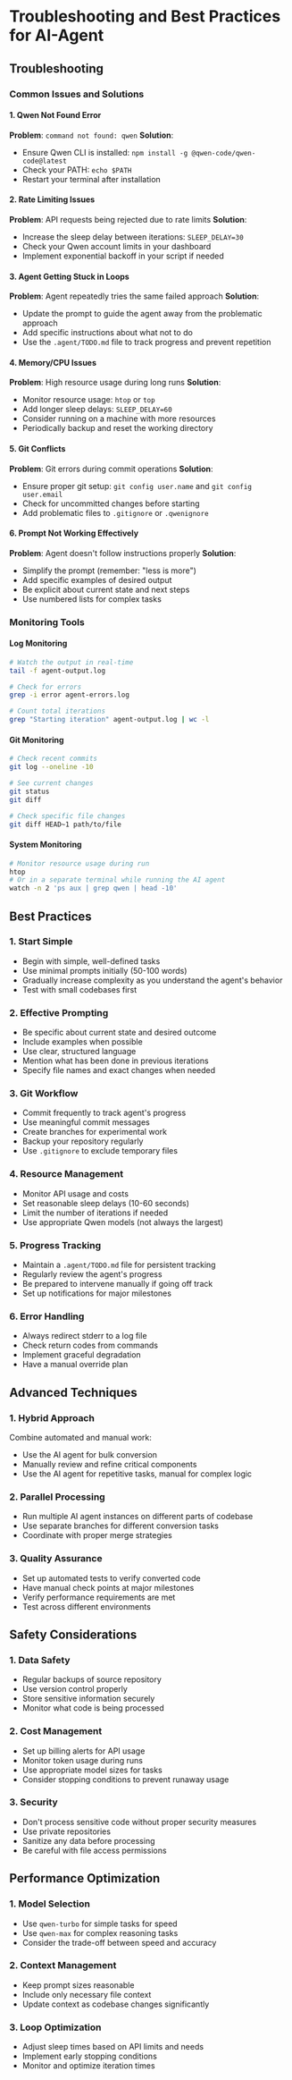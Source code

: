 # Troubleshooting and Best Practices for AI-Agent

## Troubleshooting

### Common Issues and Solutions

#### 1. Qwen Not Found Error
**Problem**: `command not found: qwen`
**Solution**: 
- Ensure Qwen CLI is installed: `npm install -g @qwen-code/qwen-code@latest`
- Check your PATH: `echo $PATH`
- Restart your terminal after installation

#### 2. Rate Limiting Issues
**Problem**: API requests being rejected due to rate limits
**Solution**:
- Increase the sleep delay between iterations: `SLEEP_DELAY=30`
- Check your Qwen account limits in your dashboard
- Implement exponential backoff in your script if needed

#### 3. Agent Getting Stuck in Loops
**Problem**: Agent repeatedly tries the same failed approach
**Solution**:
- Update the prompt to guide the agent away from the problematic approach
- Add specific instructions about what not to do
- Use the `.agent/TODO.md` file to track progress and prevent repetition

#### 4. Memory/CPU Issues
**Problem**: High resource usage during long runs
**Solution**:
- Monitor resource usage: `htop` or `top`
- Add longer sleep delays: `SLEEP_DELAY=60`
- Consider running on a machine with more resources
- Periodically backup and reset the working directory

#### 5. Git Conflicts
**Problem**: Git errors during commit operations
**Solution**:
- Ensure proper git setup: `git config user.name` and `git config user.email`
- Check for uncommitted changes before starting
- Add problematic files to `.gitignore` or `.qwenignore`

#### 6. Prompt Not Working Effectively
**Problem**: Agent doesn't follow instructions properly
**Solution**:
- Simplify the prompt (remember: "less is more")
- Add specific examples of desired output
- Be explicit about current state and next steps
- Use numbered lists for complex tasks

### Monitoring Tools

#### Log Monitoring
```bash
# Watch the output in real-time
tail -f agent-output.log

# Check for errors
grep -i error agent-errors.log

# Count total iterations
grep "Starting iteration" agent-output.log | wc -l
```

#### Git Monitoring
```bash
# Check recent commits
git log --oneline -10

# See current changes
git status
git diff

# Check specific file changes
git diff HEAD~1 path/to/file
```

#### System Monitoring
```bash
# Monitor resource usage during run
htop
# Or in a separate terminal while running the AI agent
watch -n 2 'ps aux | grep qwen | head -10'
```

## Best Practices

### 1. Start Simple
- Begin with simple, well-defined tasks
- Use minimal prompts initially (50-100 words)
- Gradually increase complexity as you understand the agent's behavior
- Test with small codebases first

### 2. Effective Prompting
- Be specific about current state and desired outcome
- Include examples when possible
- Use clear, structured language
- Mention what has been done in previous iterations
- Specify file names and exact changes when needed

### 3. Git Workflow
- Commit frequently to track agent's progress
- Use meaningful commit messages
- Create branches for experimental work
- Backup your repository regularly
- Use `.gitignore` to exclude temporary files

### 4. Resource Management
- Monitor API usage and costs
- Set reasonable sleep delays (10-60 seconds)
- Limit the number of iterations if needed
- Use appropriate Qwen models (not always the largest)

### 5. Progress Tracking
- Maintain a `.agent/TODO.md` file for persistent tracking
- Regularly review the agent's progress
- Be prepared to intervene manually if going off track
- Set up notifications for major milestones

### 6. Error Handling
- Always redirect stderr to a log file
- Check return codes from commands
- Implement graceful degradation
- Have a manual override plan

## Advanced Techniques

### 1. Hybrid Approach
Combine automated and manual work:
- Use the AI agent for bulk conversion
- Manually review and refine critical components
- Use the AI agent for repetitive tasks, manual for complex logic

### 2. Parallel Processing
- Run multiple AI agent instances on different parts of codebase
- Use separate branches for different conversion tasks
- Coordinate with proper merge strategies

### 3. Quality Assurance
- Set up automated tests to verify converted code
- Have manual check points at major milestones
- Verify performance requirements are met
- Test across different environments

## Safety Considerations

### 1. Data Safety
- Regular backups of source repository
- Use version control properly
- Store sensitive information securely
- Monitor what code is being processed

### 2. Cost Management
- Set up billing alerts for API usage
- Monitor token usage during runs
- Use appropriate model sizes for tasks
- Consider stopping conditions to prevent runaway usage

### 3. Security
- Don't process sensitive code without proper security measures
- Use private repositories
- Sanitize any data before processing
- Be careful with file access permissions

## Performance Optimization

### 1. Model Selection
- Use `qwen-turbo` for simple tasks for speed
- Use `qwen-max` for complex reasoning tasks
- Consider the trade-off between speed and accuracy

### 2. Context Management
- Keep prompt sizes reasonable
- Include only necessary file context
- Update context as codebase changes significantly

### 3. Loop Optimization
- Adjust sleep times based on API limits and needs
- Implement early stopping conditions
- Monitor and optimize iteration times
